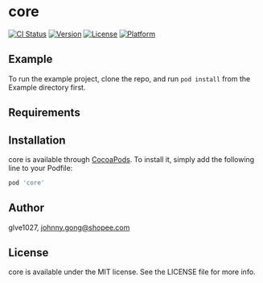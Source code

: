 # core

[![CI Status](https://img.shields.io/travis/glve1027/core.svg?style=flat)](https://travis-ci.org/glve1027/core)
[![Version](https://img.shields.io/cocoapods/v/core.svg?style=flat)](https://cocoapods.org/pods/core)
[![License](https://img.shields.io/cocoapods/l/core.svg?style=flat)](https://cocoapods.org/pods/core)
[![Platform](https://img.shields.io/cocoapods/p/core.svg?style=flat)](https://cocoapods.org/pods/core)

## Example

To run the example project, clone the repo, and run `pod install` from the Example directory first.

## Requirements

## Installation

core is available through [CocoaPods](https://cocoapods.org). To install
it, simply add the following line to your Podfile:

```ruby
pod 'core'
```

## Author

glve1027, johnny.gong@shopee.com

## License

core is available under the MIT license. See the LICENSE file for more info.
